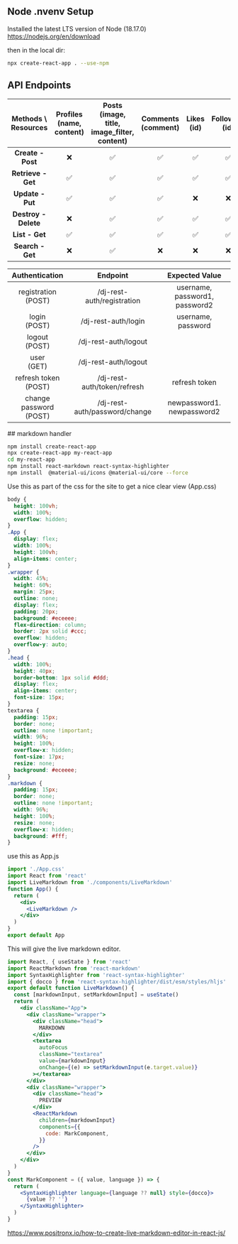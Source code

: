 ## Node .nvenv Setup


Installed the latest LTS version of Node (18.17.0) https://nodejs.org/en/download

then in the local dir:

``` sh
npx create-react-app . --use-npm
```

## API Endpoints

| Methods \ Resources  | Profiles<br>(name, content) | Posts<br>(image, title, image_filter, content) | Comments<br>(comment)  | Likes<br>(id)    | Followers<br>(id)  | Custom 1<br>() | Custom 2<br>() |
| :------------------: | :-------------------------: | :--------------------------------------------: | :--------------------: | :--------------: | :----------------: | :------------: | :------------: |
| __Create - Post__    | ❌ | ✅ | ✅ | ✅ | ✅ | ❌ | ❌ |
| __Retrieve - Get__   | ✅ | ✅ | ✅ | ✅ | ✅ | ❌ | ❌ |
| __Update - Put__     | ✅ | ✅ | ✅ | ❌ | ❌ | ❌ | ❌ |
| __Destroy - Delete__ | ❌ | ✅ | ✅ | ✅ | ✅ | ❌ | ❌ |
| __List - Get__       | ✅ | ✅ | ✅ | ✅ | ✅ | ❌ | ❌ |
| __Search - Get__     | ❌ | ✅ | ❌ | ❌ | ❌ | ❌ | ❌ |

| Authentication             | Endpoint                      | Expected Value |
| :------------------------: | :---------------------------: | :------------: |
| registration<br>(POST)     | /dj-rest-auth/registration    | username, password1, password2 |
| login<br>(POST)            | /dj-rest-auth/login           | username, password |
| logout<br>(POST)           | /dj-rest-auth/logout          | |
| user<br>(GET)              | /dj-rest-auth/logout          | |
| refresh token <br>(POST)   | /dj-rest-auth/token/refresh   | refresh token |
| change password <br>(POST) | /dj-rest-auth/password/change | newpassword1. newpassword2 |


## markdown handler

``` sh
npm install create-react-app
npx create-react-app my-react-app
cd my-react-app
npm install react-markdown react-syntax-highlighter 
npm install  @material-ui/icons @material-ui/core --force
```

Use this as part of the css for the site to get a nice clear view (App.css)

``` css
body {
  height: 100vh;
  width: 100%;
  overflow: hidden;
}
.App {
  display: flex;
  width: 100%;
  height: 100vh;
  align-items: center;
}
.wrapper {
  width: 45%;
  height: 60%;
  margin: 25px;
  outline: none;
  display: flex;
  padding: 20px;
  background: #eceeee;
  flex-direction: column;
  border: 2px solid #ccc;
  overflow: hidden;
  overflow-y: auto;
}
.head {
  width: 100%;
  height: 40px;
  border-bottom: 1px solid #ddd;
  display: flex;
  align-items: center;
  font-size: 15px;
}
textarea {
  padding: 15px;
  border: none;
  outline: none !important;
  width: 96%;
  height: 100%;
  overflow-x: hidden;
  font-size: 17px;
  resize: none;
  background: #eceeee;
}
.markdown {
  padding: 15px;
  border: none;
  outline: none !important;
  width: 96%;
  height: 100%;
  resize: none;
  overflow-x: hidden;
  background: #fff;
}
```


use this as App.js

``` jsx
import './App.css'
import React from 'react'
import LiveMarkdown from './components/LiveMarkdown'
function App() {
  return (
    <div>
      <LiveMarkdown />
    </div>
  )
}
export default App
```

This will give the live markdown editor.

``` jsx
import React, { useState } from 'react'
import ReactMarkdown from 'react-markdown'
import SyntaxHighlighter from 'react-syntax-highlighter'
import { docco } from 'react-syntax-highlighter/dist/esm/styles/hljs'
export default function LiveMarkdown() {
  const [markdownInput, setMarkdownInput] = useState()
  return (
    <div className="App">
      <div className="wrapper">
        <div className="head">
          MARKDOWN
        </div>
        <textarea
          autoFocus
          className="textarea"
          value={markdownInput}
          onChange={(e) => setMarkdownInput(e.target.value)}
        ></textarea>
      </div>
      <div className="wrapper">
        <div className="head">
          PREVIEW
        </div>
        <ReactMarkdown
          children={markdownInput}
          components={{
            code: MarkComponent,
          }}
        />
      </div>
    </div>
  )
}
const MarkComponent = ({ value, language }) => {
  return (
    <SyntaxHighlighter language={language ?? null} style={docco}>
      {value ?? ''}
    </SyntaxHighlighter>
  )
}
```

https://www.positronx.io/how-to-create-live-markdown-editor-in-react-js/